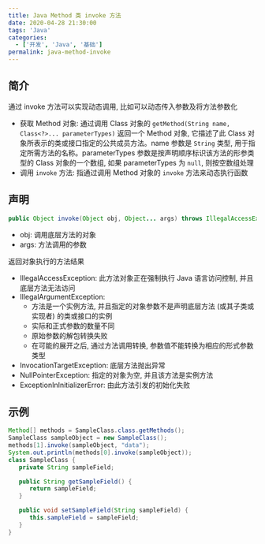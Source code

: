 ```yaml
---
title: Java Method 类 invoke 方法
date: 2020-04-28 21:30:00
tags: 'Java'
categories:
  - ['开发', 'Java', '基础']
permalink: java-method-invoke
---
```


## 简介

通过 invoke 方法可以实现动态调用, 比如可以动态传入参数及将方法参数化

- 获取 Method 对象: 通过调用 Class 对象的 `getMethod(String name, Class<?>... parameterTypes)` 返回一个 Method 对象, 它描述了此 Class 对象所表示的类或接口指定的公共成员方法。name 参数是 `String` 类型, 用于指定所需方法的名称。parameterTypes 参数是按声明顺序标识该方法的形参类型的 Class 对象的一个数组, 如果 parameterTypes 为 `null`, 则按空数组处理
- 调用 `invoke` 方法: 指通过调用 Method 对象的 `invoke` 方法来动态执行函数

<!-- more -->

## 声明

```java
public Object invoke(Object obj, Object... args) throws IllegalAccessException, IllegalArgumentException,InvocationTargetException
```

- obj: 调用底层方法的对象
- args: 方法调用的参数

返回对象执行的方法结果

- IllegalAccessException: 此方法对象正在强制执行 Java 语言访问控制, 并且底层方法无法访问
- IllegalArgumentException:
  - 方法是一个实例方法, 并且指定的对象参数不是声明底层方法 (或其子类或实现者) 的类或接口的实例
  - 实际和正式参数的数量不同
  - 原始参数的解包转换失败
  - 在可能的展开之后, 通过方法调用转换, 参数值不能转换为相应的形式参数类型
- InvocationTargetException: 底层方法抛出异常
- NullPointerException: 指定的对象为空, 并且该方法是实例方法
- ExceptionInInitializerError: 由此方法引发的初始化失败

## 示例

```java
Method[] methods = SampleClass.class.getMethods();
SampleClass sampleObject = new SampleClass();
methods[1].invoke(sampleObject, "data");
System.out.println(methods[0].invoke(sampleObject));
class SampleClass {
   private String sampleField;

   public String getSampleField() {
      return sampleField;
   }

   public void setSampleField(String sampleField) {
      this.sampleField = sampleField;
   }
}
```

